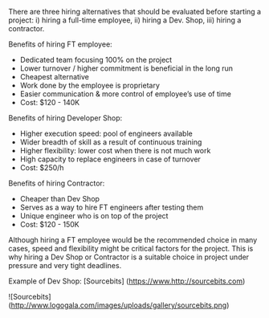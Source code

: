 There are three hiring alternatives that should be evaluated before starting a project: i) hiring a full-time employee, ii) hiring a Dev. Shop, iii) hiring a contractor. 

Benefits of hiring FT employee:
- Dedicated team focusing 100% on the project
- Lower turnover / higher commitment is beneficial in the long run
- Cheapest alternative
- Work done by the employee is proprietary
- Easier communication & more control of employee’s use of time
- Cost: $120 - 140K

Benefits of hiring Developer Shop:
- Higher execution speed: pool of engineers available
- Wider breadth of skill as a result of continuous training
- Higher flexibility: lower cost when there is not much work
- High capacity to replace engineers in case of turnover
- Cost: $250/h

Benefits of hiring Contractor:
- Cheaper than Dev Shop
- Serves as a way to hire FT engineers after testing them
- Unique engineer who is on top of the project
- Cost: $120 - 150K

Although hiring a FT employee would be the recommended choice in many cases, speed and flexibility might be critical factors for the project. This is why hiring a Dev Shop or Contractor is a suitable choice in project under pressure and very tight deadlines. 

Example of Dev Shop: 
[Sourcebits] (https://www.http://sourcebits.com)



![Sourcebits] (http://www.logogala.com/images/uploads/gallery/sourcebits.png)
